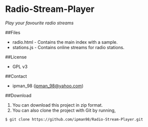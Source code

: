 # Radio-Stream-Player
*Play your favourite radio streams*

##Files
- radio.html - Contains the main index with a sample.
- stations.js - Contains online streams for radio stations.

##License
- GPL v3

##Contact
- ipman_98 (ipman_98@yahoo.com)

##Download
1. You can download this project in zip format.
2. You can also clone the project with Git by running,

```git
$ git clone https://github.com/ipman98/Radio-Stream-Player.git
```
